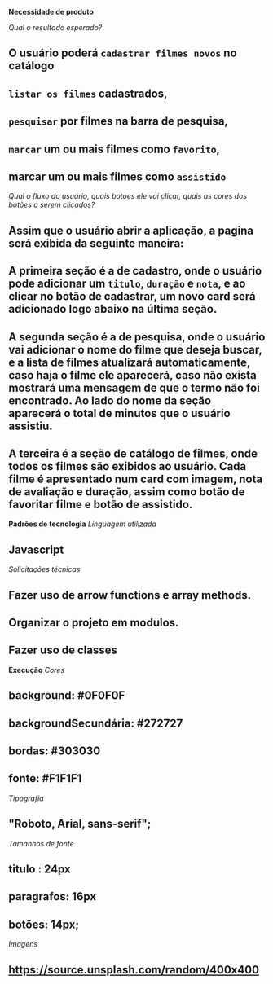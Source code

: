 **Necessidade de produto**

_Qual o resultado esperado?_

## O usuário poderá `cadastrar filmes novos` no catálogo

## `listar os filmes` cadastrados,

## `pesquisar` por filmes na barra de pesquisa,

## `marcar` um ou mais filmes como `favorito`,

## marcar um ou mais filmes como `assistido`

_Qual o fluxo do usuário, quais botoes ele vai clicar, quais as cores dos botões a serem clicados?_

## Assim que o usuário abrir a aplicação, a pagina será exibida da seguinte maneira:

## A primeira seção é a de cadastro, onde o usuário pode adicionar um `titulo`, `duração` e `nota`, e ao clicar no botão de cadastrar, um novo card será adicionado logo abaixo na última seção.

## A segunda seção é a de pesquisa, onde o usuário vai adicionar o nome do filme que deseja buscar, e a lista de filmes atualizará automaticamente, caso haja o filme ele aparecerá, caso não exista mostrará uma mensagem de que o termo não foi encontrado. Ao lado do nome da seção aparecerá o total de minutos que o usuário assistiu.

## A terceira é a seção de catálogo de filmes, onde todos os filmes são exibidos ao usuário. Cada filme é apresentado num card com imagem, nota de avaliação e duração, assim como botão de favoritar filme e botão de assistido.

**Padrões de tecnologia**
_Linguagem utilizada_

## Javascript

_Solicitações técnicas_

## Fazer uso de arrow functions e array methods.

## Organizar o projeto em modulos.

## Fazer uso de classes

**Execução**
_Cores_

## background: #0F0F0F

## backgroundSecundária: #272727

## bordas: #303030

## fonte: #F1F1F1

_Tipografia_

## "Roboto, Arial, sans-serif";

_Tamanhos de fonte_

## titulo : 24px

## paragrafos: 16px

## botões: 14px;

_Imagens_

## https://source.unsplash.com/random/400x400
